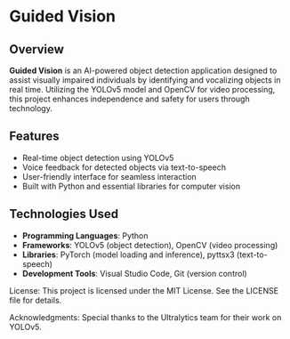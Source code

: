 # **Guided Vision**

## **Overview**

**Guided Vision** is an AI-powered object detection application designed to assist visually impaired individuals by identifying and vocalizing objects in real time. Utilizing the YOLOv5 model and OpenCV for video processing, this project enhances independence and safety for users through technology.

## **Features**

- Real-time object detection using YOLOv5
- Voice feedback for detected objects via text-to-speech
- User-friendly interface for seamless interaction
- Built with Python and essential libraries for computer vision

## **Technologies Used**

- **Programming Languages**: Python
- **Frameworks**: YOLOv5 (object detection), OpenCV (video processing)
- **Libraries**: PyTorch (model loading and inference), pyttsx3 (text-to-speech)
- **Development Tools**: Visual Studio Code, Git (version control)

License:
This project is licensed under the MIT License. See the LICENSE file for details.

Acknowledgments:
Special thanks to the Ultralytics team for their work on YOLOv5.
